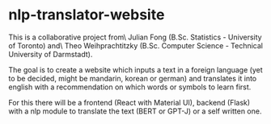 # nlp-translator-website

This is a collaborative project from\ 
Julian Fong (B.Sc. Statistics - University of Toronto) and\ 
Theo Weihprachtitzky (B.Sc. Computer Science - Technical University of Darmstadt).

The goal is to create a website which inputs a text in a foreign language (yet to be decided, might be mandarin, korean or german) and translates it into english with a recommendation on which words or symbols to learn first.

For this there will be a frontend (React with Material UI), backend (Flask) with a nlp module to translate the text (BERT or GPT-J) or a self written one.
